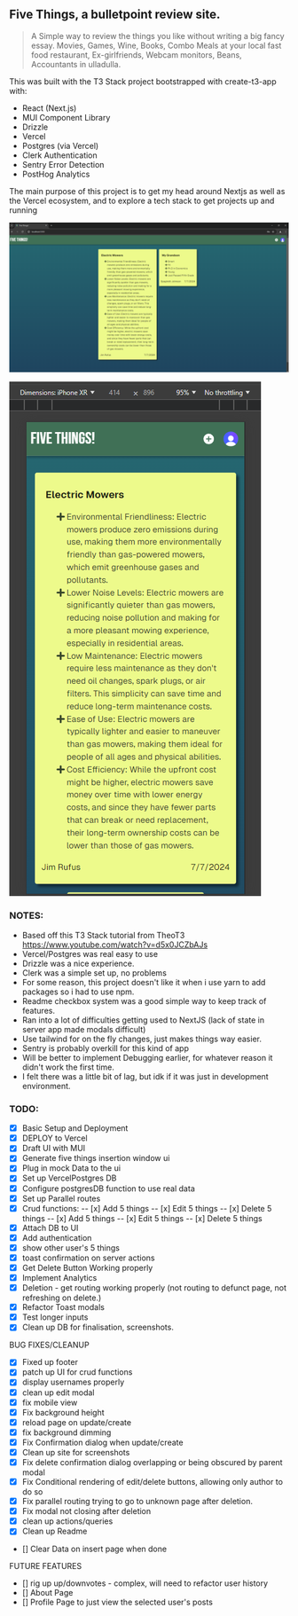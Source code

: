## Five Things, a bulletpoint review site.

> A Simple way to review the things you like without writing a big fancy essay.
> Movies, Games, Wine, Books, Combo Meals at your local fast food restaurant, Ex-girlfriends, Webcam monitors, Beans, Accountants in ulladulla.

This was built with the T3 Stack project bootstrapped with create-t3-app with:

- React (Next.js)
- MUI Component Library
- Drizzle
- Vercel
- Postgres (via Vercel)
- Clerk Authentication
- Sentry Error Detection
- PostHog Analytics

The main purpose of this project is to get my head around Nextjs as well as the Vercel ecosystem, and to explore a tech stack to get projects up and running

![desktop screen](https://github.com/nMckenryan/five-things/blob/main/public/images/fiveThingsScreenshotDesktop.PNG?raw=true)

![mobile screen](https://github.com/nMckenryan/five-things/blob/main/public/images/fiveThingsScreenshotMobile.PNG?raw=true)

### NOTES:

- Based off this T3 Stack tutorial from TheoT3 https://www.youtube.com/watch?v=d5x0JCZbAJs
- Vercel/Postgres was real easy to use
- Drizzle was a nice experience.
- Clerk was a simple set up, no problems
- For some reason, this project doesn't like it when i use yarn to add packages so i had to use npm.
- Readme checkbox system was a good simple way to keep track of features.
- Ran into a lot of difficulties getting used to NextJS (lack of state in server app made modals difficult)
- Use tailwind for on the fly changes, just makes things way easier.
- Sentry is probably overkill for this kind of app
- Will be better to implement Debugging earlier, for whatever reason it didn't work the first time.
- I felt there was a little bit of lag, but idk if it was just in development environment.

### TODO:

- [x] Basic Setup and Deployment
- [x] DEPLOY to Vercel
- [x] Draft UI with MUI
- [x] Generate five things insertion window ui
- [x] Plug in mock Data to the ui
- [x] Set up VercelPostgres DB
- [x] Configure postgresDB function to use real data
- [x] Set up Parallel routes
- [x] Crud functions:
      -- [x] Add 5 things
      -- [x] Edit 5 things
      -- [x] Delete 5 things
      -- [x] Add 5 things
      -- [x] Edit 5 things
      -- [x] Delete 5 things
- [x] Attach DB to UI
- [x] Add authentication
- [x] show other user's 5 things
- [x] toast confirmation on server actions
- [x] Get Delete Button Working properly
- [x] Implement Analytics
- [x] Deletion - get routing working properly (not routing to defunct page, not refreshing on delete.)
- [x] Refactor Toast modals
- [x] Test longer inputs
- [x] Clean up DB for finalisation, screenshots.

BUG FIXES/CLEANUP

- [x] Fixed up footer
- [x] patch up UI for crud functions
- [x] display usernames properly
- [x] clean up edit modal
- [x] fix mobile view
- [x] Fix background height
- [x] reload page on update/create
- [x] fix background dimming
- [x] Fix Confirmation dialog when update/create
- [x] Clean up site for screenshots
- [x] Fix delete confirmation dialog overlapping or being obscured by parent modal
- [x] Fix Conditional rendering of edit/delete buttons, allowing only author to do so
- [x] Fix parallel routing trying to go to unknown page after deletion.
- [x] Fix modal not closing after deletion
- [x] clean up actions/queries
- [x] Clean up Readme
- [] Clear Data on insert page when done

FUTURE FEATURES

- [] rig up up/downvotes - complex, will need to refactor user history
- [] About Page
- [] Profile Page to just view the selected user's posts
